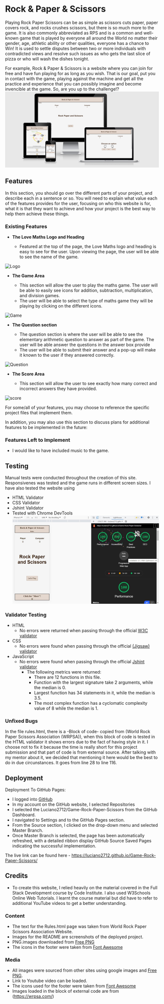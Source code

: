 # Rock & Paper & Scissors

Playing Rock Paper Scissors can be as simple as scissors cuts paper, paper covers rock, and rocks crushes scissors, but there is so much more to the game. It is also commonly abbreviated as RPS and is a common and well-known game that is played by everyone all around the World no matter their gender, age, athletic ability or other qualities, everyone has a chance to Win! It is used to settle disputes between two or more individuals with contradicted views and resolve such issues as who gets the last slice of pizza or who will wash the dishes tonight.

For example, Rock & Paper & Scissors is a website where you can join for free and have fun playing for as long as you wish. That is our goal, put you in contact with the game, playing against the machine and get all the practice and experience that you can possibly imagine and become invencible at the game. So, are you up to the challenge!?
![Responsive Mockup](assets/images/readme/responsive-game.png)

## Features

In this section, you should go over the different parts of your project, and describe each in a sentence or so. You will need to explain what value each of the features provides for the user, focusing on who this website is for, what it is that they want to achieve and how your project is the best way to help them achieve these things.

### Existing Features

- __The Love Maths Logo and Heading__

  - Featured at the top of the page, the Love Maths logo and heading is easy to see for the user. Upon viewing the page, the user will be able to see the name of the game.

![Logo](media/love_maths_logo.png)

- __The Game Area__

  - This section will allow the user to play the maths game. The user will be able to easily see icons for addition,  subtraction, multiplication, and division games.
  - The user will be able to select the type of maths game they will be playing by clicking on the different icons.

![Game](media/love_maths_icons.png)

- __The Question section__

  - The question section is where the user will be able to see the elementary arithmetic question to answer as part of the game. The user will be able answer the questions in the answer box provide
  - The user will be able to submit their answer and a pop-up will make it known to the user if they answered correctly.

![Question](media/love_maths_question.png)

- __The Score Area__

  - This section will allow the user to see exactly how many correct and incorrect answers they have provided.

![score](media/love_maths_answer.png)

For some/all of your features, you may choose to reference the specific project files that implement them.

In addition, you may also use this section to discuss plans for additional features to be implemented in the future:

### Features Left to Implement

- I would like to have included music to the game.

## Testing

Manual tests were conducted throughout the creation of this site.
Responsivenes was tested and the game runs in different screen sizes.
I have also tested the website using

- HTML Validator
- CSS Validator
- Jshint Validator
- Tested with Chrome DevTools
![Dev Tools](assets/images/readme/lighthouse-desktop.jpg)

### Validator Testing

- HTML
  - No errors were returned when passing through the official [W3C validator](https://validator.w3.org/nu/?doc=https%3A%2F%2Fluciano2712.github.io%2FGame-Rock-Paper-Scissors%2F)
- CSS
  - No errors were found when passing through the official [(Jigsaw) validator](https://jigsaw.w3.org/css-validator/validator?uri=https%3A%2F%2Fluciano2712.github.io%2FGame-Rock-Paper-Scissors%2F&profile=css3svg&usermedium=all&warning=1&vextwarning=&lang=pt-BR)
- JavaScript
  - No errors were found when passing through the official [Jshint validator](https://jshint.com/)
    - The following metrics were returned:
      - There are 12 functions in this file.
      - Function with the largest signature take 2 arguments, while the median is 0.
      - Largest function has 34 statements in it, while the median is 3.5.
      - The most complex function has a cyclomatic complexity value of 8 while the median is 1.

### Unfixed Bugs

In the file rules.html, there is a -Block of code- copied from (World Rock Paper Scissors Association (WRPSA)), when this block of code is tested in the HTML validator it shows errors due to the fact of having style in it. I choose not to fix it because the time is really short for this project submission and that part of code is from external source. After talking with my mentor about it, we decided that mentioning it here would be the best to do in due circunstances. It goes from line 28 to line 116.

## Deployment

Deployment To GitHub Pages:

- I logged into [GitHub](https://github.com/)
- In my account on the GitHub website, I selected Repositories
- I selected the Luciano2712/Game-Rock-Paper-Scissors from the GitHub Dashboard.
- I navigated to Settings and to the GitHub Pages section.
- From the Source section, I clicked on the drop-down menu and selected Master Branch.
- Once Master Branch is selected, the page has been automatically refreshed, with a detailed ribbon display GitHub Source Saved Pages indicating the successful implementation.

The live link can be found here - <https://luciano2712.github.io/Game-Rock-Paper-Scissors/>

## Credits

- To create this website, I relied heavily on the material covered in the Full Stack Development course by Code Institute. I also used W3Schools Online Web Tutorials. I learnt the course material but did have to refer to additional YouTube videos to get a better understanding.

### Content

- The text for the Rules.html page was taken from World Rock Paper Scissors Association Website.
- Images for the README are screenshots of the deployed project.
- PNG.images downloaded from [Free PNG](<https://www.vhv.rs/>)
- The icons in the footer were taken from [Font Awesome](https://fontawesome.com/)

### Media

- All images were sourced from other sites using google images and [Free PNG](<https://www.vhv.rs/>).
- Link to Youtube video can be loaded.
- The icons used for the footer were taken from [Font Awesome](https://fontawesome.com/icons?d=gallery)
- Images loaded in the block of external code are from (<https://wrpsa.com/>)
